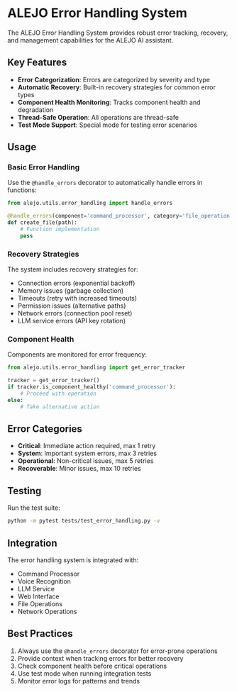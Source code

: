 # ALEJO Error Handling System

The ALEJO Error Handling System provides robust error tracking, recovery, and management capabilities for the ALEJO AI assistant.

## Key Features

- **Error Categorization**: Errors are categorized by severity and type
- **Automatic Recovery**: Built-in recovery strategies for common error types
- **Component Health Monitoring**: Tracks component health and degradation
- **Thread-Safe Operation**: All operations are thread-safe
- **Test Mode Support**: Special mode for testing error scenarios

## Usage

### Basic Error Handling

Use the `@handle_errors` decorator to automatically handle errors in functions:

```python
from alejo.utils.error_handling import handle_errors

@handle_errors(component='command_processor', category='file_operation')
def create_file(path):
    # Function implementation
    pass
```

### Recovery Strategies

The system includes recovery strategies for:

- Connection errors (exponential backoff)
- Memory issues (garbage collection)
- Timeouts (retry with increased timeouts)
- Permission issues (alternative paths)
- Network errors (connection pool reset)
- LLM service errors (API key rotation)

### Component Health

Components are monitored for error frequency:

```python
from alejo.utils.error_handling import get_error_tracker

tracker = get_error_tracker()
if tracker.is_component_healthy('command_processor'):
    # Proceed with operation
else:
    # Take alternative action
```

## Error Categories

- **Critical**: Immediate action required, max 1 retry
- **System**: Important system errors, max 3 retries
- **Operational**: Non-critical issues, max 5 retries
- **Recoverable**: Minor issues, max 10 retries

## Testing

Run the test suite:

```bash
python -m pytest tests/test_error_handling.py -v
```

## Integration

The error handling system is integrated with:

- Command Processor
- Voice Recognition
- LLM Service
- Web Interface
- File Operations
- Network Operations

## Best Practices

1. Always use the `@handle_errors` decorator for error-prone operations
2. Provide context when tracking errors for better recovery
3. Check component health before critical operations
4. Use test mode when running integration tests
5. Monitor error logs for patterns and trends
